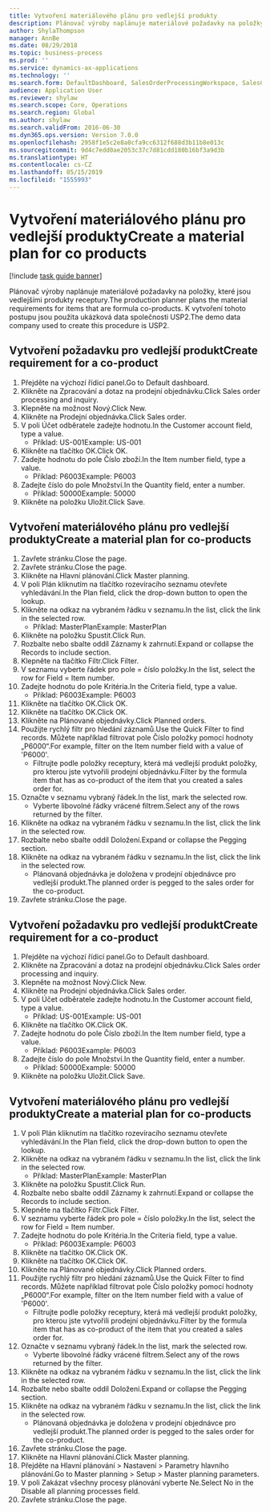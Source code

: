 ```yaml
---
title: Vytvoření materiálového plánu pro vedlejší produkty
description: Plánovač výroby naplánuje materiálové požadavky na položky, které jsou vedlejšími produkty receptury.
author: ShylaThompson
manager: AnnBe
ms.date: 08/29/2018
ms.topic: business-process
ms.prod: ''
ms.service: dynamics-ax-applications
ms.technology: ''
ms.search.form: DefaultDashboard, SalesOrderProcessingWorkspace, SalesCreateOrder, SalesTable, ReqCreatePlanWorkspace, ReqTransPlanCard, SysQueryForm, ReqTransPo
audience: Application User
ms.reviewer: shylaw
ms.search.scope: Core, Operations
ms.search.region: Global
ms.author: shylaw
ms.search.validFrom: 2016-06-30
ms.dyn365.ops.version: Version 7.0.0
ms.openlocfilehash: 2958f1e5c2e8a0cfa9cc6312f688d3b11b8e013c
ms.sourcegitcommit: 9d4c7edd0ae2053c37c7d81cdd180b16bf3a9d3b
ms.translationtype: HT
ms.contentlocale: cs-CZ
ms.lasthandoff: 05/15/2019
ms.locfileid: "1555993"
---
```

# <a name="create-a-material-plan-for-co-products"></a><span data-ttu-id="a003b-103">Vytvoření materiálového plánu pro vedlejší produkty</span><span class="sxs-lookup"><span data-stu-id="a003b-103">Create a material plan for co products</span></span>

[!include [task guide banner](../../includes/task-guide-banner.md)]

<span data-ttu-id="a003b-104">Plánovač výroby naplánuje materiálové požadavky na položky, které jsou vedlejšími produkty receptury.</span><span class="sxs-lookup"><span data-stu-id="a003b-104">The production planner plans the material requirements for items that are formula co-products.</span></span> <span data-ttu-id="a003b-105">K vytvoření tohoto postupu jsou použita ukázková data společnosti USP2.</span><span class="sxs-lookup"><span data-stu-id="a003b-105">The demo data company used to create this procedure is USP2.</span></span>


## <a name="create-requirement-for-a-co-product"></a><span data-ttu-id="a003b-106">Vytvoření požadavku pro vedlejší produkt</span><span class="sxs-lookup"><span data-stu-id="a003b-106">Create requirement for a co-product</span></span>
1. <span data-ttu-id="a003b-107">Přejděte na výchozí řídicí panel.</span><span class="sxs-lookup"><span data-stu-id="a003b-107">Go to Default dashboard.</span></span>
2. <span data-ttu-id="a003b-108">Klikněte na Zpracování a dotaz na prodejní objednávku.</span><span class="sxs-lookup"><span data-stu-id="a003b-108">Click Sales order processing and inquiry.</span></span>
3. <span data-ttu-id="a003b-109">Klepněte na možnost Nový.</span><span class="sxs-lookup"><span data-stu-id="a003b-109">Click New.</span></span>
4. <span data-ttu-id="a003b-110">Klikněte na Prodejní objednávka.</span><span class="sxs-lookup"><span data-stu-id="a003b-110">Click Sales order.</span></span>
5. <span data-ttu-id="a003b-111">V poli Účet odběratele zadejte hodnotu.</span><span class="sxs-lookup"><span data-stu-id="a003b-111">In the Customer account field, type a value.</span></span>
    * <span data-ttu-id="a003b-112">Příklad: US-001</span><span class="sxs-lookup"><span data-stu-id="a003b-112">Example: US-001</span></span>  
6. <span data-ttu-id="a003b-113">Klikněte na tlačítko OK.</span><span class="sxs-lookup"><span data-stu-id="a003b-113">Click OK.</span></span>
7. <span data-ttu-id="a003b-114">Zadejte hodnotu do pole Číslo zboží.</span><span class="sxs-lookup"><span data-stu-id="a003b-114">In the Item number field, type a value.</span></span>
    * <span data-ttu-id="a003b-115">Příklad: P6003</span><span class="sxs-lookup"><span data-stu-id="a003b-115">Example: P6003</span></span>  
8. <span data-ttu-id="a003b-116">Zadejte číslo do pole Množství.</span><span class="sxs-lookup"><span data-stu-id="a003b-116">In the Quantity field, enter a number.</span></span>
    * <span data-ttu-id="a003b-117">Příklad: 50000</span><span class="sxs-lookup"><span data-stu-id="a003b-117">Example: 50000</span></span>  
9. <span data-ttu-id="a003b-118">Klikněte na položku Uložit.</span><span class="sxs-lookup"><span data-stu-id="a003b-118">Click Save.</span></span>

## <a name="create-a-material-plan-for-co-products"></a><span data-ttu-id="a003b-119">Vytvoření materiálového plánu pro vedlejší produkty</span><span class="sxs-lookup"><span data-stu-id="a003b-119">Create a material plan for co-products</span></span>
1. <span data-ttu-id="a003b-120">Zavřete stránku.</span><span class="sxs-lookup"><span data-stu-id="a003b-120">Close the page.</span></span>
2. <span data-ttu-id="a003b-121">Zavřete stránku.</span><span class="sxs-lookup"><span data-stu-id="a003b-121">Close the page.</span></span>
3. <span data-ttu-id="a003b-122">Klikněte na Hlavní plánování.</span><span class="sxs-lookup"><span data-stu-id="a003b-122">Click Master planning.</span></span>
4. <span data-ttu-id="a003b-123">V poli Plán kliknutím na tlačítko rozevíracího seznamu otevřete vyhledávání.</span><span class="sxs-lookup"><span data-stu-id="a003b-123">In the Plan field, click the drop-down button to open the lookup.</span></span>
5. <span data-ttu-id="a003b-124">Klikněte na odkaz na vybraném řádku v seznamu.</span><span class="sxs-lookup"><span data-stu-id="a003b-124">In the list, click the link in the selected row.</span></span>
    * <span data-ttu-id="a003b-125">Příklad: MasterPlan</span><span class="sxs-lookup"><span data-stu-id="a003b-125">Example: MasterPlan</span></span>  
6. <span data-ttu-id="a003b-126">Klikněte na položku Spustit.</span><span class="sxs-lookup"><span data-stu-id="a003b-126">Click Run.</span></span>
7. <span data-ttu-id="a003b-127">Rozbalte nebo sbalte oddíl Záznamy k zahrnutí.</span><span class="sxs-lookup"><span data-stu-id="a003b-127">Expand or collapse the Records to include section.</span></span>
8. <span data-ttu-id="a003b-128">Klepněte na tlačítko Filtr.</span><span class="sxs-lookup"><span data-stu-id="a003b-128">Click Filter.</span></span>
9. <span data-ttu-id="a003b-129">V seznamu vyberte řádek pro pole = číslo položky.</span><span class="sxs-lookup"><span data-stu-id="a003b-129">In the list, select the row for Field = Item number.</span></span>
10. <span data-ttu-id="a003b-130">Zadejte hodnotu do pole Kritéria.</span><span class="sxs-lookup"><span data-stu-id="a003b-130">In the Criteria field, type a value.</span></span>
    * <span data-ttu-id="a003b-131">Příklad: P6003</span><span class="sxs-lookup"><span data-stu-id="a003b-131">Example: P6003</span></span>  
11. <span data-ttu-id="a003b-132">Klikněte na tlačítko OK.</span><span class="sxs-lookup"><span data-stu-id="a003b-132">Click OK.</span></span>
12. <span data-ttu-id="a003b-133">Klikněte na tlačítko OK.</span><span class="sxs-lookup"><span data-stu-id="a003b-133">Click OK.</span></span>
13. <span data-ttu-id="a003b-134">Klikněte na Plánované objednávky.</span><span class="sxs-lookup"><span data-stu-id="a003b-134">Click Planned orders.</span></span>
14. <span data-ttu-id="a003b-135">Použijte rychlý filtr pro hledání záznamů.</span><span class="sxs-lookup"><span data-stu-id="a003b-135">Use the Quick Filter to find records.</span></span> <span data-ttu-id="a003b-136">Můžete například filtrovat pole Číslo položky pomocí hodnoty „P6000“.</span><span class="sxs-lookup"><span data-stu-id="a003b-136">For example, filter on the Item number field with a value of 'P6000'.</span></span>
    * <span data-ttu-id="a003b-137">Filtrujte podle položky receptury, která má vedlejší produkt položky, pro kterou jste vytvořili prodejní objednávku.</span><span class="sxs-lookup"><span data-stu-id="a003b-137">Filter by the formula item that has as co-product of the item that you created a sales order for.</span></span>  
15. <span data-ttu-id="a003b-138">Označte v seznamu vybraný řádek.</span><span class="sxs-lookup"><span data-stu-id="a003b-138">In the list, mark the selected row.</span></span>
    * <span data-ttu-id="a003b-139">Vyberte libovolné řádky vrácené filtrem.</span><span class="sxs-lookup"><span data-stu-id="a003b-139">Select any of the rows returned by the filter.</span></span>  
16. <span data-ttu-id="a003b-140">Klikněte na odkaz na vybraném řádku v seznamu.</span><span class="sxs-lookup"><span data-stu-id="a003b-140">In the list, click the link in the selected row.</span></span>
17. <span data-ttu-id="a003b-141">Rozbalte nebo sbalte oddíl Doložení.</span><span class="sxs-lookup"><span data-stu-id="a003b-141">Expand or collapse the Pegging section.</span></span>
18. <span data-ttu-id="a003b-142">Klikněte na odkaz na vybraném řádku v seznamu.</span><span class="sxs-lookup"><span data-stu-id="a003b-142">In the list, click the link in the selected row.</span></span>
    * <span data-ttu-id="a003b-143">Plánovaná objednávka je doložena v prodejní objednávce pro vedlejší produkt.</span><span class="sxs-lookup"><span data-stu-id="a003b-143">The planned order is pegged to the sales order for the co-product.</span></span>  
19. <span data-ttu-id="a003b-144">Zavřete stránku.</span><span class="sxs-lookup"><span data-stu-id="a003b-144">Close the page.</span></span>

## <a name="create-requirement-for-a-co-product"></a><span data-ttu-id="a003b-145">Vytvoření požadavku pro vedlejší produkt</span><span class="sxs-lookup"><span data-stu-id="a003b-145">Create requirement for a co-product</span></span>
1. <span data-ttu-id="a003b-146">Přejděte na výchozí řídicí panel.</span><span class="sxs-lookup"><span data-stu-id="a003b-146">Go to Default dashboard.</span></span>
2. <span data-ttu-id="a003b-147">Klikněte na Zpracování a dotaz na prodejní objednávku.</span><span class="sxs-lookup"><span data-stu-id="a003b-147">Click Sales order processing and inquiry.</span></span>
3. <span data-ttu-id="a003b-148">Klepněte na možnost Nový.</span><span class="sxs-lookup"><span data-stu-id="a003b-148">Click New.</span></span>
4. <span data-ttu-id="a003b-149">Klikněte na Prodejní objednávka.</span><span class="sxs-lookup"><span data-stu-id="a003b-149">Click Sales order.</span></span>
5. <span data-ttu-id="a003b-150">V poli Účet odběratele zadejte hodnotu.</span><span class="sxs-lookup"><span data-stu-id="a003b-150">In the Customer account field, type a value.</span></span>
    * <span data-ttu-id="a003b-151">Příklad: US-001</span><span class="sxs-lookup"><span data-stu-id="a003b-151">Example: US-001</span></span>  
6. <span data-ttu-id="a003b-152">Klikněte na tlačítko OK.</span><span class="sxs-lookup"><span data-stu-id="a003b-152">Click OK.</span></span>
7. <span data-ttu-id="a003b-153">Zadejte hodnotu do pole Číslo zboží.</span><span class="sxs-lookup"><span data-stu-id="a003b-153">In the Item number field, type a value.</span></span>
    * <span data-ttu-id="a003b-154">Příklad: P6003</span><span class="sxs-lookup"><span data-stu-id="a003b-154">Example: P6003</span></span>  
8. <span data-ttu-id="a003b-155">Zadejte číslo do pole Množství.</span><span class="sxs-lookup"><span data-stu-id="a003b-155">In the Quantity field, enter a number.</span></span>
    * <span data-ttu-id="a003b-156">Příklad: 50000</span><span class="sxs-lookup"><span data-stu-id="a003b-156">Example: 50000</span></span>  
9. <span data-ttu-id="a003b-157">Klikněte na položku Uložit.</span><span class="sxs-lookup"><span data-stu-id="a003b-157">Click Save.</span></span>

## <a name="create-a-material-plan-for-co-products"></a><span data-ttu-id="a003b-158">Vytvoření materiálového plánu pro vedlejší produkty</span><span class="sxs-lookup"><span data-stu-id="a003b-158">Create a material plan for co-products</span></span>
1. <span data-ttu-id="a003b-159">V poli Plán kliknutím na tlačítko rozevíracího seznamu otevřete vyhledávání.</span><span class="sxs-lookup"><span data-stu-id="a003b-159">In the Plan field, click the drop-down button to open the lookup.</span></span>
2. <span data-ttu-id="a003b-160">Klikněte na odkaz na vybraném řádku v seznamu.</span><span class="sxs-lookup"><span data-stu-id="a003b-160">In the list, click the link in the selected row.</span></span>
    * <span data-ttu-id="a003b-161">Příklad: MasterPlan</span><span class="sxs-lookup"><span data-stu-id="a003b-161">Example: MasterPlan</span></span>  
3. <span data-ttu-id="a003b-162">Klikněte na položku Spustit.</span><span class="sxs-lookup"><span data-stu-id="a003b-162">Click Run.</span></span>
4. <span data-ttu-id="a003b-163">Rozbalte nebo sbalte oddíl Záznamy k zahrnutí.</span><span class="sxs-lookup"><span data-stu-id="a003b-163">Expand or collapse the Records to include section.</span></span>
5. <span data-ttu-id="a003b-164">Klepněte na tlačítko Filtr.</span><span class="sxs-lookup"><span data-stu-id="a003b-164">Click Filter.</span></span>
6. <span data-ttu-id="a003b-165">V seznamu vyberte řádek pro pole = číslo položky.</span><span class="sxs-lookup"><span data-stu-id="a003b-165">In the list, select the row for Field = Item number.</span></span>
7. <span data-ttu-id="a003b-166">Zadejte hodnotu do pole Kritéria.</span><span class="sxs-lookup"><span data-stu-id="a003b-166">In the Criteria field, type a value.</span></span>
    * <span data-ttu-id="a003b-167">Příklad: P6003</span><span class="sxs-lookup"><span data-stu-id="a003b-167">Example: P6003</span></span>  
8. <span data-ttu-id="a003b-168">Klikněte na tlačítko OK.</span><span class="sxs-lookup"><span data-stu-id="a003b-168">Click OK.</span></span>
9. <span data-ttu-id="a003b-169">Klikněte na tlačítko OK.</span><span class="sxs-lookup"><span data-stu-id="a003b-169">Click OK.</span></span>
10. <span data-ttu-id="a003b-170">Klikněte na Plánované objednávky.</span><span class="sxs-lookup"><span data-stu-id="a003b-170">Click Planned orders.</span></span>
11. <span data-ttu-id="a003b-171">Použijte rychlý filtr pro hledání záznamů.</span><span class="sxs-lookup"><span data-stu-id="a003b-171">Use the Quick Filter to find records.</span></span> <span data-ttu-id="a003b-172">Můžete například filtrovat pole Číslo položky pomocí hodnoty „P6000“.</span><span class="sxs-lookup"><span data-stu-id="a003b-172">For example, filter on the Item number field with a value of 'P6000'.</span></span>
    * <span data-ttu-id="a003b-173">Filtrujte podle položky receptury, která má vedlejší produkt položky, pro kterou jste vytvořili prodejní objednávku.</span><span class="sxs-lookup"><span data-stu-id="a003b-173">Filter by the formula item that has as co-product of the item that you created a sales order for.</span></span>  
12. <span data-ttu-id="a003b-174">Označte v seznamu vybraný řádek.</span><span class="sxs-lookup"><span data-stu-id="a003b-174">In the list, mark the selected row.</span></span>
    * <span data-ttu-id="a003b-175">Vyberte libovolné řádky vrácené filtrem.</span><span class="sxs-lookup"><span data-stu-id="a003b-175">Select any of the rows returned by the filter.</span></span>  
13. <span data-ttu-id="a003b-176">Klikněte na odkaz na vybraném řádku v seznamu.</span><span class="sxs-lookup"><span data-stu-id="a003b-176">In the list, click the link in the selected row.</span></span>
14. <span data-ttu-id="a003b-177">Rozbalte nebo sbalte oddíl Doložení.</span><span class="sxs-lookup"><span data-stu-id="a003b-177">Expand or collapse the Pegging section.</span></span>
15. <span data-ttu-id="a003b-178">Klikněte na odkaz na vybraném řádku v seznamu.</span><span class="sxs-lookup"><span data-stu-id="a003b-178">In the list, click the link in the selected row.</span></span>
    * <span data-ttu-id="a003b-179">Plánovaná objednávka je doložena v prodejní objednávce pro vedlejší produkt.</span><span class="sxs-lookup"><span data-stu-id="a003b-179">The planned order is pegged to the sales order for the co-product.</span></span>  
16. <span data-ttu-id="a003b-180">Zavřete stránku.</span><span class="sxs-lookup"><span data-stu-id="a003b-180">Close the page.</span></span>
17. <span data-ttu-id="a003b-181">Klikněte na Hlavní plánování.</span><span class="sxs-lookup"><span data-stu-id="a003b-181">Click Master planning.</span></span>
18. <span data-ttu-id="a003b-182">Přejděte na Hlavní plánování > Nastavení > Parametry hlavního plánování.</span><span class="sxs-lookup"><span data-stu-id="a003b-182">Go to Master planning > Setup > Master planning parameters.</span></span>
19. <span data-ttu-id="a003b-183">V poli Zakázat všechny procesy plánování vyberte Ne.</span><span class="sxs-lookup"><span data-stu-id="a003b-183">Select No in the Disable all planning processes field.</span></span>
20. <span data-ttu-id="a003b-184">Zavřete stránku.</span><span class="sxs-lookup"><span data-stu-id="a003b-184">Close the page.</span></span>

